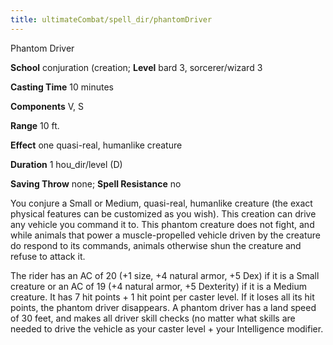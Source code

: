 ```yaml
---
title: ultimateCombat/spell_dir/phantomDriver
---
```

Phantom Driver

**School** conjuration (creation; **Level** bard 3, sorcerer/wizard 3

**Casting Time** 10 minutes

**Components** V, S

**Range** 10 ft.

**Effect** one quasi-real, humanlike creature

**Duration** 1 hou_dir/level (D)

**Saving Throw** none; **Spell Resistance** no

You conjure a Small or Medium, quasi-real, humanlike creature (the exact physical features can be customized as you wish). This creation can drive any vehicle you command it to. This phantom creature does not fight, and while animals that power a muscle-propelled vehicle driven by the creature do respond to its commands, animals otherwise shun the creature and refuse to attack it.

The rider has an AC of 20 (+1 size, +4 natural armor, +5 Dex) if it is a Small creature or an AC of 19 (+4 natural armor, +5 Dexterity) if it is a Medium creature. It has 7 hit points + 1 hit point per caster level. If it loses all its hit points, the phantom driver disappears. A phantom driver has a land speed of 30 feet, and makes all driver skill checks (no matter what skills are needed to drive the vehicle as your caster level + your Intelligence modifier.

